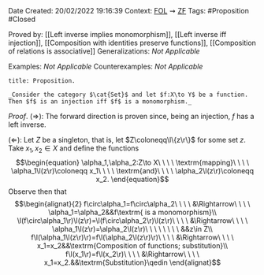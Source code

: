 <br />
<br />

Date Created: 20/02/2022 19:16:39
Context: [$\textrm{FOL}$](obsidian://open?file=First%20Order%20Logic)$\,\,\rightsquigarrow\,\,$[$\textrm{ZF}$](obsidian://open?file=Zermelo-Fraenkel%20Set%20Theory)
Tags: #Proposition #Closed 

Proved by: [[Left inverse implies monomorphism]], [[Left inverse iff injection]], [[Composition with identities preserve functions]], [[Composition of relations is associative]]
Generalizations: _Not Applicable_

Examples: _Not Applicable_
Counterexamples: _Not Applicable_

``` ad-Proposition
title: Proposition.

_Consider the category $\cat{Set}$ and let $f:X\to Y$ be a function. Then $f$ is an injection iff $f$ is a monomorphism._

```

_Proof_. ($\Rightarrow$): The forward direction is proven since, being an injection, $f$ has a left inverse.

($\Leftarrow$): Let $Z$ be a singleton, that is, let $Z\coloneqq\l\{z\r\}$ for some set $z$. Take $x_1,x_2\in X$ and define the functions
$$\begin{equation}
    \alpha_1,\alpha_2:Z\to X\ \ \ \ \textrm{mapping}\ \ \ \ \alpha_1\l(z\r)\coloneqq x_1\ \ \ \ \textrm{and}\ \ \ \ \alpha_2\l(z\r)\coloneqq x_2.
\end{equation}$$
Observe then that
$$\begin{alignat}{2}
    f\circ\alpha_1=f\circ\alpha_2\ \ \ \ &\Rightarrow\ \ \ \ \alpha_1=\alpha_2&&f\textrm{ is a monomorphism}\\
    \l(f\circ\alpha_1\r)\l(z\r)=\l(f\circ\alpha_2\r)\l(z\r)\ \ \ \ &\Rightarrow\ \ \ \ \alpha_1\l(z\r)=\alpha_2\l(z\r)\ \ \ \ \ \ \ \ &&z\in Z\\
    f\l(\alpha_1\l(z\r)\r)=f\l(\alpha_2\l(z\r)\r)\ \ \ \ &\Rightarrow\ \ \ \ x_1=x_2&&\textrm{Composition of functions; substitution}\\
    f\l(x_1\r)=f\l(x_2\r)\ \ \ \ &\Rightarrow\ \ \ \ x_1=x_2.&&\textrm{Substitution}\qedin
\end{alignat}$$
